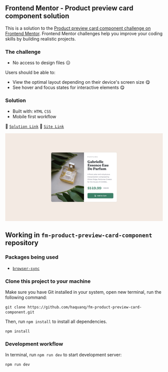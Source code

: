 ## Frontend Mentor - Product preview card component solution

This is a solution to the [Product preview card component challenge on Frontend Mentor](https://www.frontendmentor.io/challenges/product-preview-card-component-GO7UmttRfa).
Frontend Mentor challenges help you improve your coding skills by building realistic projects.

### The challenge

- No access to design files :expressionless:

Users should be able to:

- View the optimal layout depending on their device's screen size :yum:
- See hover and focus states for interactive elements :yum:

### Solution

- Built with: `HTML` `CSS`
- Mobile first workflow

:link: [`Solution Link`](https://www.frontendmentor.io/solutions/pure-html-and-css-8qXwI2ypkm) :link: [`Site Link`](https://haquanq.github.io/fm-product-preview-card-component/)

![](./.docs/design/desktop-design.jpg)

## Working in `fm-product-preview-card-component` repository

### Packages being used

- [`browser-sync`](https://github.com/BrowserSync/browser-sync)

### Clone this project to your machine

Make sure you have Git installed in your system, open new terminal, run the following command:

```
git clone https://github.com/haquanq/fm-product-preview-card-component.git
```

Then, run `npm install` to install all dependencies.

```
npm install
```

### Development workflow

In terminal, run `npm run dev` to start development server:

```
npm run dev
```
